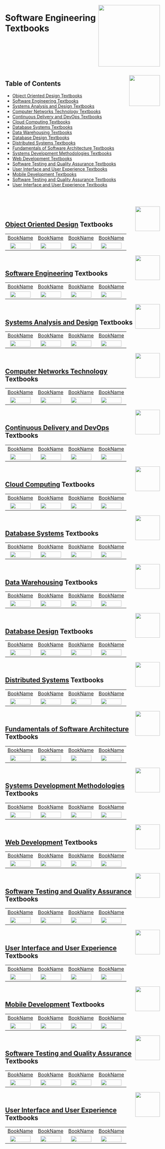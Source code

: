 <a href="/Software-Engineering/README.md"><img align="right" width="200" src="/logos/reference-textbooks.png"></img></a>

# Software Engineering Textbooks

<br><br><br><br><br><br>

<a href="/Software-Engineering/README.md"><img align="right" width="100" src="https://github.com/cs-MohamedAyman/cs-MohamedAyman/blob/main/icons/agenda.png"></img></a>

## Table of Contents
  * [Object Oriented Design Textbooks](#Object-Oriented-Design-Textbooks)
  * [Software Engineering Textbooks](#Software-Engineering-Textbooks-1)
  * [Systems Analysis and Design Textbooks](#Systems-Analysis-and-Design-Textbooks)
  * [Computer Networks Technology Textbooks](#Computer-Networks-Technology-Textbooks)
  * [Continuous Delivery and DevOps Textbooks](#Continuous-Delivery-and-DevOps-Textbooks)
  * [Cloud Computing Textbooks](#Cloud-Computing-Textbooks)
  * [Database Systems Textbooks](#Database-Systems-Textbooks)
  * [Data Warehousing Textbooks](#Data-Warehousing-Textbooks)
  * [Database Design Textbooks](#Database-Design-Textbooks)
  * [Distributed Systems Textbooks](#Distributed-Systems-Textbooks)
  * [Fundamentals of Software Architecture Textbooks](#Fundamentals-of-Software-Architecture-Textbooks)
  * [Systems Development Methodologies Textbooks](#Systems-Development-Methodologies-Textbooks)
  * [Web Development Textbooks](#Web-Development-Textbooks)
  * [Software Testing and Quality Assurance Textbooks](#Software-Testing-and-Quality-Assurance-Textbooks)
  * [User Interface and User Experience Textbooks](#User-Interface-and-User-Experience-Textbooks)
  * [Mobile Development Textbooks](#Mobile-Development-Textbooks)
  * [Software Testing and Quality Assurance Textbooks](#Software-Testing-and-Quality-Assurance-Textbooks-1)
  * [User Interface and User Experience Textbooks](#User-Interface-and-User-Experience-Textbooks-1)

<br><br>

<a href="/Software-Engineering/Object-Oriented-Design/README.md"><img align="right" width="80" src="https://github.com/cs-MohamedAyman/cs-MohamedAyman/blob/main/repos-logos/object-oriented-design.png"></img></a>
<br>

## [Object Oriented Design](/Software-Engineering/Object-Oriented-Design/README.md) Textbooks

<table>
    <tbody>
        <tr>
<td align="center" width="25%"><a href="/Software-Engineering/Object-Oriented-Design/README.md">BookName</a></td>
<td align="center" width="25%"><a href="/Software-Engineering/Object-Oriented-Design/README.md">BookName</a></td>
<td align="center" width="25%"><a href="/Software-Engineering/Object-Oriented-Design/README.md">BookName</a></td>
<td align="center" width="25%"><a href="/Software-Engineering/Object-Oriented-Design/README.md">BookName</a></td>
        </tr>
        <tr>
<td align="center"><a href="/Software-Engineering/Object-Oriented-Design/README.md"><img align="center" width="90%" src="/logos/image.png"></img></a></td>
<td align="center"><a href="/Software-Engineering/Object-Oriented-Design/README.md"><img align="center" width="90%" src="/logos/image.png"></img></a></td>
<td align="center"><a href="/Software-Engineering/Object-Oriented-Design/README.md"><img align="center" width="90%" src="/logos/image.png"></img></a></td>
<td align="center"><a href="/Software-Engineering/Object-Oriented-Design/README.md"><img align="center" width="90%" src="/logos/image.png"></img></a></td>
        </tr>
    </tbody>
</table>

<a href="/Software-Engineering/Software-Engineering/README.md"><img align="right" width="80" src="https://github.com/cs-MohamedAyman/cs-MohamedAyman/blob/main/repos-logos/software-engineering.png"></img></a>
<br>

## [Software Engineering](/Software-Engineering/Software-Engineering/README.md) Textbooks

<table>
    <tbody>
        <tr>
<td align="center" width="25%"><a href="/Software-Engineering/Software-Engineering/README.md">BookName</a></td>
<td align="center" width="25%"><a href="/Software-Engineering/Software-Engineering/README.md">BookName</a></td>
<td align="center" width="25%"><a href="/Software-Engineering/Software-Engineering/README.md">BookName</a></td>
<td align="center" width="25%"><a href="/Software-Engineering/Software-Engineering/README.md">BookName</a></td>
        </tr>
        <tr>
<td align="center"><a href="/Software-Engineering/Software-Engineering/README.md"><img align="center" width="90%" src="/logos/image.png"></img></a></td>
<td align="center"><a href="/Software-Engineering/Software-Engineering/README.md"><img align="center" width="90%" src="/logos/image.png"></img></a></td>
<td align="center"><a href="/Software-Engineering/Software-Engineering/README.md"><img align="center" width="90%" src="/logos/image.png"></img></a></td>
<td align="center"><a href="/Software-Engineering/Software-Engineering/README.md"><img align="center" width="90%" src="/logos/image.png"></img></a></td>
        </tr>
    </tbody>
</table>

<a href="/Software-Engineering/Systems-Analysis-and-Design/README.md"><img align="right" width="80" src="https://github.com/cs-MohamedAyman/cs-MohamedAyman/blob/main/repos-logos/system-analysis.png"></img></a>
<br>

## [Systems Analysis and Design](/Software-Engineering/Systems-Analysis-and-Design/README.md) Textbooks

<table>
    <tbody>
        <tr>
<td align="center" width="25%"><a href="/Software-Engineering/Systems-Analysis-and-Design/README.md">BookName</a></td>
<td align="center" width="25%"><a href="/Software-Engineering/Systems-Analysis-and-Design/README.md">BookName</a></td>
<td align="center" width="25%"><a href="/Software-Engineering/Systems-Analysis-and-Design/README.md">BookName</a></td>
<td align="center" width="25%"><a href="/Software-Engineering/Systems-Analysis-and-Design/README.md">BookName</a></td>
        </tr>
        <tr>
<td align="center"><a href="/Software-Engineering/Systems-Analysis-and-Design/README.md"><img align="center" width="90%" src="/logos/image.png"></img></a></td>
<td align="center"><a href="/Software-Engineering/Systems-Analysis-and-Design/README.md"><img align="center" width="90%" src="/logos/image.png"></img></a></td>
<td align="center"><a href="/Software-Engineering/Systems-Analysis-and-Design/README.md"><img align="center" width="90%" src="/logos/image.png"></img></a></td>
<td align="center"><a href="/Software-Engineering/Systems-Analysis-and-Design/README.md"><img align="center" width="90%" src="/logos/image.png"></img></a></td>
        </tr>
    </tbody>
</table>

<a href="/Software-Engineering/Computer-Networks-Technology/README.md"><img align="right" width="80" src="https://github.com/cs-MohamedAyman/cs-MohamedAyman/blob/main/repos-logos/computer-networks.png"></img></a>
<br>

## [Computer Networks Technology](/Software-Engineering/Computer-Networks-Technology/README.md) Textbooks

<table>
    <tbody>
        <tr>
<td align="center" width="25%"><a href="/Software-Engineering/Computer-Networks-Technology/README.md">BookName</a></td>
<td align="center" width="25%"><a href="/Software-Engineering/Computer-Networks-Technology/README.md">BookName</a></td>
<td align="center" width="25%"><a href="/Software-Engineering/Computer-Networks-Technology/README.md">BookName</a></td>
<td align="center" width="25%"><a href="/Software-Engineering/Computer-Networks-Technology/README.md">BookName</a></td>
        </tr>
        <tr>
<td align="center"><a href="/Software-Engineering/Computer-Networks-Technology/README.md"><img align="center" width="90%" src="/logos/image.png"></img></a></td>
<td align="center"><a href="/Software-Engineering/Computer-Networks-Technology/README.md"><img align="center" width="90%" src="/logos/image.png"></img></a></td>
<td align="center"><a href="/Software-Engineering/Computer-Networks-Technology/README.md"><img align="center" width="90%" src="/logos/image.png"></img></a></td>
<td align="center"><a href="/Software-Engineering/Computer-Networks-Technology/README.md"><img align="center" width="90%" src="/logos/image.png"></img></a></td>
        </tr>
    </tbody>
</table>

<a href="/Software-Engineering/Continuous-Delivery-and-DevOps/README.md"><img align="right" width="80" src="https://github.com/cs-MohamedAyman/cs-MohamedAyman/blob/main/repos-logos/devops.png"></img></a>
<br>

## [Continuous Delivery and DevOps](/Software-Engineering/Continuous-Delivery-and-DevOps/README.md) Textbooks

<table>
    <tbody>
        <tr>
<td align="center" width="25%"><a href="/Software-Engineering/Continuous-Delivery-and-DevOps/README.md">BookName</a></td>
<td align="center" width="25%"><a href="/Software-Engineering/Continuous-Delivery-and-DevOps/README.md">BookName</a></td>
<td align="center" width="25%"><a href="/Software-Engineering/Continuous-Delivery-and-DevOps/README.md">BookName</a></td>
<td align="center" width="25%"><a href="/Software-Engineering/Continuous-Delivery-and-DevOps/README.md">BookName</a></td>
        </tr>
        <tr>
<td align="center"><a href="/Software-Engineering/Continuous-Delivery-and-DevOps/README.md"><img align="center" width="90%" src="/logos/image.png"></img></a></td>
<td align="center"><a href="/Software-Engineering/Continuous-Delivery-and-DevOps/README.md"><img align="center" width="90%" src="/logos/image.png"></img></a></td>
<td align="center"><a href="/Software-Engineering/Continuous-Delivery-and-DevOps/README.md"><img align="center" width="90%" src="/logos/image.png"></img></a></td>
<td align="center"><a href="/Software-Engineering/Continuous-Delivery-and-DevOps/README.md"><img align="center" width="90%" src="/logos/image.png"></img></a></td>
        </tr>
    </tbody>
</table>

<a href="/Software-Engineering/Cloud-Computing/README.md"><img align="right" width="80" src="https://github.com/cs-MohamedAyman/cs-MohamedAyman/blob/main/repos-logos/cloud-computing.png"></img></a>
<br>

## [Cloud Computing](/Software-Engineering/Cloud-Computing/README.md) Textbooks

<table>
    <tbody>
        <tr>
<td align="center" width="25%"><a href="/Software-Engineering/Cloud-Computing/README.md">BookName</a></td>
<td align="center" width="25%"><a href="/Software-Engineering/Cloud-Computing/README.md">BookName</a></td>
<td align="center" width="25%"><a href="/Software-Engineering/Cloud-Computing/README.md">BookName</a></td>
<td align="center" width="25%"><a href="/Software-Engineering/Cloud-Computing/README.md">BookName</a></td>
        </tr>
        <tr>
<td align="center"><a href="/Software-Engineering/Cloud-Computing/README.md"><img align="center" width="90%" src="/logos/image.png"></img></a></td>
<td align="center"><a href="/Software-Engineering/Cloud-Computing/README.md"><img align="center" width="90%" src="/logos/image.png"></img></a></td>
<td align="center"><a href="/Software-Engineering/Cloud-Computing/README.md"><img align="center" width="90%" src="/logos/image.png"></img></a></td>
<td align="center"><a href="/Software-Engineering/Cloud-Computing/README.md"><img align="center" width="90%" src="/logos/image.png"></img></a></td>
        </tr>
    </tbody>
</table>

<a href="/Software-Engineering/Database-Systems/README.md"><img align="right" width="80" src="https://github.com/cs-MohamedAyman/cs-MohamedAyman/blob/main/repos-logos/database-systems.png"></img></a>
<br>

## [Database Systems](/Software-Engineering/Database-Systems/README.md) Textbooks

<table>
    <tbody>
        <tr>
<td align="center" width="25%"><a href="/Software-Engineering/Database-Systems/README.md">BookName</a></td>
<td align="center" width="25%"><a href="/Software-Engineering/Database-Systems/README.md">BookName</a></td>
<td align="center" width="25%"><a href="/Software-Engineering/Database-Systems/README.md">BookName</a></td>
<td align="center" width="25%"><a href="/Software-Engineering/Database-Systems/README.md">BookName</a></td>
        </tr>
        <tr>
<td align="center"><a href="/Software-Engineering/Database-Systems/README.md"><img align="center" width="90%" src="/logos/image.png"></img></a></td>
<td align="center"><a href="/Software-Engineering/Database-Systems/README.md"><img align="center" width="90%" src="/logos/image.png"></img></a></td>
<td align="center"><a href="/Software-Engineering/Database-Systems/README.md"><img align="center" width="90%" src="/logos/image.png"></img></a></td>
<td align="center"><a href="/Software-Engineering/Database-Systems/README.md"><img align="center" width="90%" src="/logos/image.png"></img></a></td>
        </tr>
    </tbody>
</table>

<a href="/Software-Engineering/Data-Warehousing/README.md"><img align="right" width="80" src="https://github.com/cs-MohamedAyman/cs-MohamedAyman/blob/main/repos-logos/data-warehousing.png"></img></a>
<br>

## [Data Warehousing](/Software-Engineering/Data-Warehousing/README.md) Textbooks

<table>
    <tbody>
        <tr>
<td align="center" width="25%"><a href="/Software-Engineering/Data-Warehousing/README.md">BookName</a></td>
<td align="center" width="25%"><a href="/Software-Engineering/Data-Warehousing/README.md">BookName</a></td>
<td align="center" width="25%"><a href="/Software-Engineering/Data-Warehousing/README.md">BookName</a></td>
<td align="center" width="25%"><a href="/Software-Engineering/Data-Warehousing/README.md">BookName</a></td>
        </tr>
        <tr>
<td align="center"><a href="/Software-Engineering/Data-Warehousing/README.md"><img align="center" width="90%" src="/logos/image.png"></img></a></td>
<td align="center"><a href="/Software-Engineering/Data-Warehousing/README.md"><img align="center" width="90%" src="/logos/image.png"></img></a></td>
<td align="center"><a href="/Software-Engineering/Data-Warehousing/README.md"><img align="center" width="90%" src="/logos/image.png"></img></a></td>
<td align="center"><a href="/Software-Engineering/Data-Warehousing/README.md"><img align="center" width="90%" src="/logos/image.png"></img></a></td>
        </tr>
    </tbody>
</table>

<a href="/Software-Engineering/Database-Design/README.md"><img align="right" width="80" src="https://github.com/cs-MohamedAyman/cs-MohamedAyman/blob/main/repos-logos/database-design.png"></img></a>
<br>

## [Database Design](/Software-Engineering/Database-Design/README.md) Textbooks

<table>
    <tbody>
        <tr>
<td align="center" width="25%"><a href="/Software-Engineering/Database-Design/README.md">BookName</a></td>
<td align="center" width="25%"><a href="/Software-Engineering/Database-Design/README.md">BookName</a></td>
<td align="center" width="25%"><a href="/Software-Engineering/Database-Design/README.md">BookName</a></td>
<td align="center" width="25%"><a href="/Software-Engineering/Database-Design/README.md">BookName</a></td>
        </tr>
        <tr>
<td align="center"><a href="/Software-Engineering/Database-Design/README.md"><img align="center" width="90%" src="/logos/image.png"></img></a></td>
<td align="center"><a href="/Software-Engineering/Database-Design/README.md"><img align="center" width="90%" src="/logos/image.png"></img></a></td>
<td align="center"><a href="/Software-Engineering/Database-Design/README.md"><img align="center" width="90%" src="/logos/image.png"></img></a></td>
<td align="center"><a href="/Software-Engineering/Database-Design/README.md"><img align="center" width="90%" src="/logos/image.png"></img></a></td>
        </tr>
    </tbody>
</table>

<a href="/Software-Engineering/Distributed-Systems/README.md"><img align="right" width="80" src="https://github.com/cs-MohamedAyman/cs-MohamedAyman/blob/main/repos-logos/distributed-systems.png"></img></a>
<br>

## [Distributed Systems](/Software-Engineering/Distributed-Systems/README.md) Textbooks

<table>
    <tbody>
        <tr>
<td align="center" width="25%"><a href="/Software-Engineering/Distributed-Systems/README.md">BookName</a></td>
<td align="center" width="25%"><a href="/Software-Engineering/Distributed-Systems/README.md">BookName</a></td>
<td align="center" width="25%"><a href="/Software-Engineering/Distributed-Systems/README.md">BookName</a></td>
<td align="center" width="25%"><a href="/Software-Engineering/Distributed-Systems/README.md">BookName</a></td>
        </tr>
        <tr>
<td align="center"><a href="/Software-Engineering/Distributed-Systems/README.md"><img align="center" width="90%" src="/logos/image.png"></img></a></td>
<td align="center"><a href="/Software-Engineering/Distributed-Systems/README.md"><img align="center" width="90%" src="/logos/image.png"></img></a></td>
<td align="center"><a href="/Software-Engineering/Distributed-Systems/README.md"><img align="center" width="90%" src="/logos/image.png"></img></a></td>
<td align="center"><a href="/Software-Engineering/Distributed-Systems/README.md"><img align="center" width="90%" src="/logos/image.png"></img></a></td>
        </tr>
    </tbody>
</table>

<a href="/Software-Engineering/Fundamentals-of-Software-Architecture/README.md"><img align="right" width="80" src="https://github.com/cs-MohamedAyman/cs-MohamedAyman/blob/main/repos-logos/software-architecture.png"></img></a>
<br>

## [Fundamentals of Software Architecture](/Software-Engineering/Fundamentals-of-Software-Architecture/README.md) Textbooks

<table>
    <tbody>
        <tr>
<td align="center" width="25%"><a href="/Software-Engineering/Fundamentals-of-Software-Architecture/README.md">BookName</a></td>
<td align="center" width="25%"><a href="/Software-Engineering/Fundamentals-of-Software-Architecture/README.md">BookName</a></td>
<td align="center" width="25%"><a href="/Software-Engineering/Fundamentals-of-Software-Architecture/README.md">BookName</a></td>
<td align="center" width="25%"><a href="/Software-Engineering/Fundamentals-of-Software-Architecture/README.md">BookName</a></td>
        </tr>
        <tr>
<td align="center"><a href="/Software-Engineering/Fundamentals-of-Software-Architecture/README.md"><img align="center" width="90%" src="/logos/image.png"></img></a></td>
<td align="center"><a href="/Software-Engineering/Fundamentals-of-Software-Architecture/README.md"><img align="center" width="90%" src="/logos/image.png"></img></a></td>
<td align="center"><a href="/Software-Engineering/Fundamentals-of-Software-Architecture/README.md"><img align="center" width="90%" src="/logos/image.png"></img></a></td>
<td align="center"><a href="/Software-Engineering/Fundamentals-of-Software-Architecture/README.md"><img align="center" width="90%" src="/logos/image.png"></img></a></td>
        </tr>
    </tbody>
</table>

<a href="/Software-Engineering/Systems-Development-Methodologies/README.md"><img align="right" width="80" src="https://github.com/cs-MohamedAyman/cs-MohamedAyman/blob/main/repos-logos/systems-development-methodologies.png"></img></a>
<br>

## [Systems Development Methodologies](/Software-Engineering/Systems-Development-Methodologies/README.md) Textbooks

<table>
    <tbody>
        <tr>
<td align="center" width="25%"><a href="/Software-Engineering/Systems-Development-Methodologies/README.md">BookName</a></td>
<td align="center" width="25%"><a href="/Software-Engineering/Systems-Development-Methodologies/README.md">BookName</a></td>
<td align="center" width="25%"><a href="/Software-Engineering/Systems-Development-Methodologies/README.md">BookName</a></td>
<td align="center" width="25%"><a href="/Software-Engineering/Systems-Development-Methodologies/README.md">BookName</a></td>
        </tr>
        <tr>
<td align="center"><a href="/Software-Engineering/Systems-Development-Methodologies/README.md"><img align="center" width="90%" src="/logos/image.png"></img></a></td>
<td align="center"><a href="/Software-Engineering/Systems-Development-Methodologies/README.md"><img align="center" width="90%" src="/logos/image.png"></img></a></td>
<td align="center"><a href="/Software-Engineering/Systems-Development-Methodologies/README.md"><img align="center" width="90%" src="/logos/image.png"></img></a></td>
<td align="center"><a href="/Software-Engineering/Systems-Development-Methodologies/README.md"><img align="center" width="90%" src="/logos/image.png"></img></a></td>
        </tr>
    </tbody>
</table>

<a href="/Software-Engineering/Web-Development/README.md"><img align="right" width="80" src="https://github.com/cs-MohamedAyman/cs-MohamedAyman/blob/main/repos-logos/web-mobile-development.png"></img></a>
<br>

## [Web Development](/Software-Engineering/Web-Development/README.md) Textbooks

<table>
    <tbody>
        <tr>
<td align="center" width="25%"><a href="/Software-Engineering/Web-Development/README.md">BookName</a></td>
<td align="center" width="25%"><a href="/Software-Engineering/Web-Development/README.md">BookName</a></td>
<td align="center" width="25%"><a href="/Software-Engineering/Web-Development/README.md">BookName</a></td>
<td align="center" width="25%"><a href="/Software-Engineering/Web-Development/README.md">BookName</a></td>
        </tr>
        <tr>
<td align="center"><a href="/Software-Engineering/Web-Development/README.md"><img align="center" width="90%" src="/logos/image.png"></img></a></td>
<td align="center"><a href="/Software-Engineering/Web-Development/README.md"><img align="center" width="90%" src="/logos/image.png"></img></a></td>
<td align="center"><a href="/Software-Engineering/Web-Development/README.md"><img align="center" width="90%" src="/logos/image.png"></img></a></td>
<td align="center"><a href="/Software-Engineering/Web-Development/README.md"><img align="center" width="90%" src="/logos/image.png"></img></a></td>
        </tr>
    </tbody>
</table>

<a href="/Software-Engineering/Software-Testing-and-Quality-Assurance/README.md"><img align="right" width="80" src="https://github.com/cs-MohamedAyman/cs-MohamedAyman/blob/main/repos-logos/software-testing.png"></img></a>
<br>

## [Software Testing and Quality Assurance](/Software-Engineering/Software-Testing-and-Quality-Assurance/README.md) Textbooks

<table>
    <tbody>
        <tr>
<td align="center" width="25%"><a href="/Software-Engineering/Software-Testing-and-Quality-Assurance/README.md">BookName</a></td>
<td align="center" width="25%"><a href="/Software-Engineering/Software-Testing-and-Quality-Assurance/README.md">BookName</a></td>
<td align="center" width="25%"><a href="/Software-Engineering/Software-Testing-and-Quality-Assurance/README.md">BookName</a></td>
<td align="center" width="25%"><a href="/Software-Engineering/Software-Testing-and-Quality-Assurance/README.md">BookName</a></td>
        </tr>
        <tr>
<td align="center"><a href="/Software-Engineering/Software-Testing-and-Quality-Assurance/README.md"><img align="center" width="90%" src="/logos/image.png"></img></a></td>
<td align="center"><a href="/Software-Engineering/Software-Testing-and-Quality-Assurance/README.md"><img align="center" width="90%" src="/logos/image.png"></img></a></td>
<td align="center"><a href="/Software-Engineering/Software-Testing-and-Quality-Assurance/README.md"><img align="center" width="90%" src="/logos/image.png"></img></a></td>
<td align="center"><a href="/Software-Engineering/Software-Testing-and-Quality-Assurance/README.md"><img align="center" width="90%" src="/logos/image.png"></img></a></td>
        </tr>
    </tbody>
</table>

<a href="/Software-Engineering/User-Interface-and-User-Experience/README.md"><img align="right" width="80" src="https://github.com/cs-MohamedAyman/cs-MohamedAyman/blob/main/repos-logos/ui-ux.png"></img></a>
<br>

## [User Interface and User Experience](/Software-Engineering/User-Interface-and-User-Experience/README.md) Textbooks

<table>
    <tbody>
        <tr>
<td align="center" width="25%"><a href="/Software-Engineering/User-Interface-and-User-Experience/README.md">BookName</a></td>
<td align="center" width="25%"><a href="/Software-Engineering/User-Interface-and-User-Experience/README.md">BookName</a></td>
<td align="center" width="25%"><a href="/Software-Engineering/User-Interface-and-User-Experience/README.md">BookName</a></td>
<td align="center" width="25%"><a href="/Software-Engineering/User-Interface-and-User-Experience/README.md">BookName</a></td>
        </tr>
        <tr>
<td align="center"><a href="/Software-Engineering/User-Interface-and-User-Experience/README.md"><img align="center" width="90%" src="/logos/image.png"></img></a></td>
<td align="center"><a href="/Software-Engineering/User-Interface-and-User-Experience/README.md"><img align="center" width="90%" src="/logos/image.png"></img></a></td>
<td align="center"><a href="/Software-Engineering/User-Interface-and-User-Experience/README.md"><img align="center" width="90%" src="/logos/image.png"></img></a></td>
<td align="center"><a href="/Software-Engineering/User-Interface-and-User-Experience/README.md"><img align="center" width="90%" src="/logos/image.png"></img></a></td>
        </tr>
    </tbody>
</table>

<a href="/Software-Engineering/Mobile-Development/README.md"><img align="right" width="80" src="https://github.com/cs-MohamedAyman/cs-MohamedAyman/blob/main/repos-logos/web-mobile-development.png"></img></a>
<br>

## [Mobile Development](/Software-Engineering/Mobile-Development/README.md) Textbooks

<table>
    <tbody>
        <tr>
<td align="center" width="25%"><a href="/Software-Engineering/Mobile-Development/README.md">BookName</a></td>
<td align="center" width="25%"><a href="/Software-Engineering/Mobile-Development/README.md">BookName</a></td>
<td align="center" width="25%"><a href="/Software-Engineering/Mobile-Development/README.md">BookName</a></td>
<td align="center" width="25%"><a href="/Software-Engineering/Mobile-Development/README.md">BookName</a></td>
        </tr>
        <tr>
<td align="center"><a href="/Software-Engineering/Mobile-Development/README.md"><img align="center" width="90%" src="/logos/image.png"></img></a></td>
<td align="center"><a href="/Software-Engineering/Mobile-Development/README.md"><img align="center" width="90%" src="/logos/image.png"></img></a></td>
<td align="center"><a href="/Software-Engineering/Mobile-Development/README.md"><img align="center" width="90%" src="/logos/image.png"></img></a></td>
<td align="center"><a href="/Software-Engineering/Mobile-Development/README.md"><img align="center" width="90%" src="/logos/image.png"></img></a></td>
        </tr>
    </tbody>
</table>

<a href="/Software-Engineering/Software-Testing-and-Quality-Assurance/README.md"><img align="right" width="80" src="https://github.com/cs-MohamedAyman/cs-MohamedAyman/blob/main/repos-logos/software-testing.png"></img></a>
<br>

## [Software Testing and Quality Assurance](/Software-Engineering/Software-Testing-and-Quality-Assurance/README.md) Textbooks

<table>
    <tbody>
        <tr>
<td align="center" width="25%"><a href="/Software-Engineering/Software-Testing-and-Quality-Assurance/README.md">BookName</a></td>
<td align="center" width="25%"><a href="/Software-Engineering/Software-Testing-and-Quality-Assurance/README.md">BookName</a></td>
<td align="center" width="25%"><a href="/Software-Engineering/Software-Testing-and-Quality-Assurance/README.md">BookName</a></td>
<td align="center" width="25%"><a href="/Software-Engineering/Software-Testing-and-Quality-Assurance/README.md">BookName</a></td>
        </tr>
        <tr>
<td align="center"><a href="/Software-Engineering/Software-Testing-and-Quality-Assurance/README.md"><img align="center" width="90%" src="/logos/image.png"></img></a></td>
<td align="center"><a href="/Software-Engineering/Software-Testing-and-Quality-Assurance/README.md"><img align="center" width="90%" src="/logos/image.png"></img></a></td>
<td align="center"><a href="/Software-Engineering/Software-Testing-and-Quality-Assurance/README.md"><img align="center" width="90%" src="/logos/image.png"></img></a></td>
<td align="center"><a href="/Software-Engineering/Software-Testing-and-Quality-Assurance/README.md"><img align="center" width="90%" src="/logos/image.png"></img></a></td>
        </tr>
    </tbody>
</table>

<a href="/Software-Engineering/User-Interface-and-User-Experience/README.md"><img align="right" width="80" src="https://github.com/cs-MohamedAyman/cs-MohamedAyman/blob/main/repos-logos/ui-ux.png"></img></a>
<br>

## [User Interface and User Experience](/Software-Engineering/User-Interface-and-User-Experience/README.md) Textbooks

<table>
    <tbody>
        <tr>
<td align="center" width="25%"><a href="/Software-Engineering/User-Interface-and-User-Experience/README.md">BookName</a></td>
<td align="center" width="25%"><a href="/Software-Engineering/User-Interface-and-User-Experience/README.md">BookName</a></td>
<td align="center" width="25%"><a href="/Software-Engineering/User-Interface-and-User-Experience/README.md">BookName</a></td>
<td align="center" width="25%"><a href="/Software-Engineering/User-Interface-and-User-Experience/README.md">BookName</a></td>
        </tr>
        <tr>
<td align="center"><a href="/Software-Engineering/User-Interface-and-User-Experience/README.md"><img align="center" width="90%" src="/logos/image.png"></img></a></td>
<td align="center"><a href="/Software-Engineering/User-Interface-and-User-Experience/README.md"><img align="center" width="90%" src="/logos/image.png"></img></a></td>
<td align="center"><a href="/Software-Engineering/User-Interface-and-User-Experience/README.md"><img align="center" width="90%" src="/logos/image.png"></img></a></td>
<td align="center"><a href="/Software-Engineering/User-Interface-and-User-Experience/README.md"><img align="center" width="90%" src="/logos/image.png"></img></a></td>
        </tr>
    </tbody>
</table>
